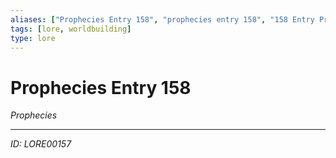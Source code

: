 ```yaml
---
aliases: ["Prophecies Entry 158", "prophecies entry 158", "158 Entry Prophecies"]
tags: [lore, worldbuilding]
type: lore
---
```


# Prophecies Entry 158

*Prophecies*

---
*ID: LORE00157*